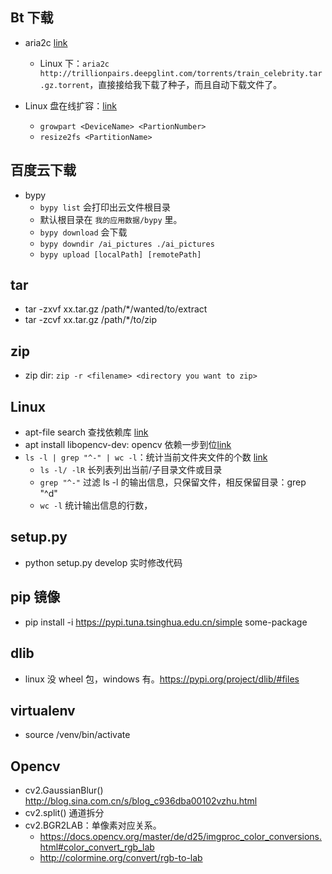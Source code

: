 ## Bt 下载

- aria2c [link](https://www.moerats.com/archives/347/)
  - Linux 下：`aria2c http://trillionpairs.deepglint.com/torrents/train_celebrity.tar.gz.torrent`，直接接给我下载了种子，而且自动下载文件了。

- Linux 盘在线扩容：[link](https://help.aliyun.com/document_detail/111738.html?spm=5176.2020520101.0.0.3f014df5VaB9JB#section-gxq-3tw-dhb)
  - `growpart <DeviceName> <PartionNumber>`
  - `resize2fs <PartitionName>`


## 百度云下载
- bypy
  - `bypy list` 会打印出云文件根目录
  - 默认根目录在 `我的应用数据/bypy` 里。
  - `bypy download` 会下载
  - `bypy downdir /ai_pictures ./ai_pictures`
  - `bypy upload [localPath] [remotePath]`

## tar
- tar -zxvf xx.tar.gz /path/*/wanted/to/extract
- tar -zcvf xx.tar.gz /path/*/to/zip

## zip
- zip dir: `zip -r <filename> <directory you want to zip>`

## Linux
- apt-file search 查找依赖库 [link](https://blog.csdn.net/yjk13703623757/article/details/93673927)
- apt install libopencv-dev: opencv 依赖一步到位[link](https://blog.csdn.net/weixin_43909881/article/details/94013882)
- `ls -l | grep "^-" | wc -l`：统计当前文件夹文件的个数 [link](https://blog.csdn.net/legend_hua/article/details/80244696)
  - `ls -l/ -lR` 长列表列出当前/子目录文件或目录
  - `grep "^-"` 过滤 ls -l 的输出信息，只保留文件，相反保留目录：grep "^d"
  - `wc -l` 统计输出信息的行数，

## setup.py
- python setup.py develop 实时修改代码

## pip 镜像
- pip install -i https://pypi.tuna.tsinghua.edu.cn/simple some-package

## dlib
- linux 没 wheel 包，windows 有。https://pypi.org/project/dlib/#files

## virtualenv
- source /venv/bin/activate


## Opencv 

- cv2.GaussianBlur() http://blog.sina.com.cn/s/blog_c936dba00102vzhu.html
- cv2.split() 通道拆分
- cv2.BGR2LAB：单像素对应关系。 
  - https://docs.opencv.org/master/de/d25/imgproc_color_conversions.html#color_convert_rgb_lab
  - http://colormine.org/convert/rgb-to-lab
 
